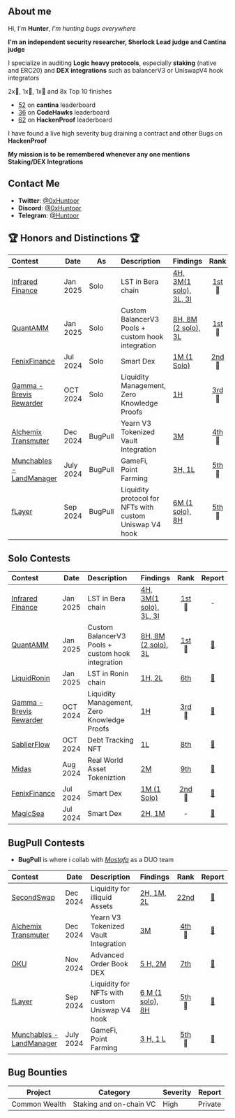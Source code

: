 ## About me
Hi, I'm **Hunter**, _I'm hunting bugs everywhere_

**I'm an independent security researcher, Sherlock Lead judge and Cantina judge**

I specialize in auditing **Logic heavy protocols**, especially **staking** (native and ERC20) and **DEX integrations** such as balancerV3 or UniswapV4 hook integrators

2x🥇, 1x🥈, 1x🥉 and 8x Top 10 finishes
- [52](https://cantina.xyz/u/IlIlHunterlIlI) on **cantina** leaderboard
- [36](https://profiles.cyfrin.io/u/0xhuntoor) on  **CodeHawks** leaderboard
- [62](https://hackenproof.com/hackers/0xhuntoor) on **HackenProof** leaderboard
  
I have found a live high severity bug draining a contract and other Bugs on **HackenProof**

**My mission is to be remembered whenever any one mentions Staking/DEX Integrations** 
## Contact Me

- **Twitter**: [@0xHuntoor](https://x.com/0xHuntoor)
- **Discord**: [@0xHuntoor](https://discord.com/users/715472416675070033)
- **Telegram**: [@Huntoor](http://t.me/Huntoor)

## 🏆 Honors and Distinctions 🏆
| Contest                                                                                                                  | Date      | As      | Description                                             | Findings                                                                                  |                                                          Rank                                                           |                                                   Report                                                    |
| :----------------------------------------------------------------------------------------------------------------------- | --------- | ------- | :------------------------------------------------------ | :---------------------------------------------------------------------------------------- | :---------------------------------------------------------------------------------------------------------------------: | :---------------------------------------------------------------------------------------------------------: |
| [Infrared Finance](https://cantina.xyz/competitions/ac5f64e6-3bf2-4269-bbb0-4bcd70425a1d)                                | Jan 2025  | Solo    | LST in Bera chain                                       | [4H, 3M(1 solo), 3L, 3I](/Contests/2025-01-infrared.md)                                   |             [1st](https://cantina.xyz/competitions/ac5f64e6-3bf2-4269-bbb0-4bcd70425a1d/leaderboard)<br>🥇              |                                                      -                                                      |
| [QuantAMM](https://codehawks.cyfrin.io/c/2024-12-quantamm)                                                               | Jan 2025  | Solo    | Custom BalancerV3 Pools + custom hook integration       | [8H, 8M (2 solo), 3L](/Contests/2025-01-QuantAmm.md)                                      | [1st](https://codehawks.cyfrin.io/c/2024-12-quantamm/results?lt=contest&page=1&sc=reward&sj=reward&t=leaderboard)<br>🥇 | [📄](https://codehawks.cyfrin.io/c/2024-12-quantamm/results?lt=contest&page=1&sc=reward&sj=reward&t=report) |
| [FenixFinance](https://app.hats.finance/audit-competitions/fenix-0x9d7765a7ebd5b6322a30797a44a5428531970d3d/leaderboard) | Jul 2024  | Solo    | Smart Dex                                               | [1M (1 Solo)](/Contests/2024-07-Fenix.md)                                                 |  [2nd](https://app.hats.finance/audit-competitions/fenix-0x9d7765a7ebd5b6322a30797a44a5428531970d3d/leaderboard)<br>🥈  |       [📄](https://github.com/hats-finance/Fenix--0x9d7765a7ebd5b6322a30797a44a5428531970d3d/issues)        |
| [Gamma - Brevis Rewarder](https://audits.sherlock.xyz/contests/496)                                                      | OCT 2024  | Solo    | Liquidity Management, Zero Knowledge Proofs             | [1H](/Contests/2024-10-Gamma.md)                                                          |                            [3rd](https://audits.sherlock.xyz/contests/496/leaderboard)<br>🥉                            |                            [📄](https://audits.sherlock.xyz/contests/496/report)                            |
| [Alchemix Transmuter](https://codehawks.cyfrin.io/c/2024-12-alchemix)                                                    | Dec 2024  | BugPull | Yearn V3 Tokenized Vault Integration                    | [3M](https://github.com/bugpull/audits/blob/main/Contests/2024-12-alchemix.md)            | [4th](https://codehawks.cyfrin.io/c/2024-12-alchemix/results?lt=contest&page=1&sc=reward&sj=reward&t=leaderboard)<br>🏅 | [📄](https://codehawks.cyfrin.io/c/2024-12-alchemix/results?lt=contest&page=1&sc=reward&sj=reward&t=report) |
| [Munchables - LandManager](https://code4rena.com/audits/2024-07-munchables)                                              | July 2024 | BugPull | GameFi, Point Farming                                   | [3H, 1L](https://github.com/bugpull/audits/blob/main/Contests/2024-07-munchables.md)      |                              [5th](https://code4rena.com/audits/2024-07-munchables)<br>🏅                               |                           [📄](https://code4rena.com/reports/2024-07-munchables)                            |
| [fLayer](https://audits.sherlock.xyz/contests/468?filter=results)                                                        | Sep 2024  | BugPull | Liquidity protocol for NFTs with custom Uniswap V4 hook | [6M (1 solo), 8H](https://github.com/bugpull/audits/blob/main/Contests/2024-08-flayer.md) |                            [5th](https://audits.sherlock.xyz/contests/468/leaderboard)<br>🏅                            |                            [📄](https://audits.sherlock.xyz/contests/468/report)                            |
## Solo Contests 

| Contest                                                                                                                  | Date     | Description                                 | Findings                                                 |                                                         Rank                                                          |                                                    Report                                                     |
| :----------------------------------------------------------------------------------------------------------------------- | -------- | :------------------------------------------ | :------------------------------------------------------- | :-------------------------------------------------------------------------------------------------------------------: | :-----------------------------------------------------------------------------------------------------------: |
| [Infrared Finance](https://cantina.xyz/competitions/ac5f64e6-3bf2-4269-bbb0-4bcd70425a1d)                                | Jan 2025  | LST in Bera chain                                       | [4H, 3M(1 solo), 3L, 3I](/Contests/2025-01-infrared.md)                                   |             [1st](https://cantina.xyz/competitions/ac5f64e6-3bf2-4269-bbb0-4bcd70425a1d/leaderboard)<br>🥇              |                                                      -                                                      |
| [QuantAMM](https://codehawks.cyfrin.io/c/2024-12-quantamm)                                                               | Jan 2025  | Custom BalancerV3 Pools + custom hook integration       | [8H, 8M (2 solo), 3L](/Contests/2025-01-QuantAmm.md)                                      | [1st](https://codehawks.cyfrin.io/c/2024-12-quantamm/results?lt=contest&page=1&sc=reward&sj=reward&t=leaderboard)<br>🥇 | [📄](https://codehawks.cyfrin.io/c/2024-12-quantamm/results?lt=contest&page=1&sc=reward&sj=reward&t=report) |
| [LiquidRonin](https://code4rena.com/audits/2025-01-liquid-ron)                                                           | Jan 2025 | LST in Ronin chain                       | [1H, 2L](/Contests/2025-01-LiquidRon.md)                 |                                [6th](https://code4rena.com/audits/2025-01-liquid-ron)                                 |                            [📄](https://code4rena.com/reports/2025-01-liquid-ron)                             |
| [Gamma - Brevis Rewarder](https://audits.sherlock.xyz/contests/496)                                                      | OCT 2024 | Liquidity Management, Zero Knowledge Proofs | [1H](/Contests/2024-10-Gamma.md)                         |                           [3rd](https://audits.sherlock.xyz/contests/496/leaderboard)<br>🥉                           |                             [📄](https://audits.sherlock.xyz/contests/496/report)                             |
| [SablierFlow](https://codehawks.cyfrin.io/c/2024-10-sablier)                                                             | OCT 2024 | Debt Tracking NFT                           | [1L](/Contests/2024-10-SablierFlow.md)                   |  [8th](https://codehawks.cyfrin.io/c/2024-10-sablier/results?2=&lt=contest&sc=reward&sj=reward&page=2&t=leaderboard)  | [📄](https://codehawks.cyfrin.io/c/2024-10-sablier/results?2=&lt=contest&sc=reward&sj=reward&page=2&t=report) |
| [Midas](https://audits.sherlock.xyz/contests/495?filter=questions)                                                       | Aug 2024 | Real World Asset Tokeniztion                | [2M](/Contests/2024-08-Midas.md)                         |                              [9th](https://audits.sherlock.xyz/contests/495/leaderboard)                              |                             [📄](https://audits.sherlock.xyz/contests/495/report)                             |
| [FenixFinance](https://app.hats.finance/audit-competitions/fenix-0x9d7765a7ebd5b6322a30797a44a5428531970d3d/leaderboard) | Jul 2024 | Smart Dex                                   | [1M (1 Solo)](/Contests/2024-07-Fenix.md)                | [2nd](https://app.hats.finance/audit-competitions/fenix-0x9d7765a7ebd5b6322a30797a44a5428531970d3d/leaderboard)<br>🥈 |        [📄](https://github.com/hats-finance/Fenix--0x9d7765a7ebd5b6322a30797a44a5428531970d3d/issues)         |
| [MagicSea](https://audits.sherlock.xyz/contests/437?filter=questions)                                                    | Jul 2024 | Smart Dex                                   | [2H, 1M](/Contests/2024-07-MagicSea.md)                  |                                                           -                                                           |                             [📄](https://audits.sherlock.xyz/contests/437/report)                             |
## BugPull Contests

- **BugPull** is where i collab with [_Mostafa_](https://github.com/rzizah) as a DUO team

| Contest                                                                     | Date      | Description                                    | Findings                                                                                   |                                                          Rank                                                           |                                                   Report                                                    |
| :-------------------------------------------------------------------------- | --------- | :--------------------------------------------- | :----------------------------------------------------------------------------------------- | :---------------------------------------------------------------------------------------------------------------------: | :---------------------------------------------------------------------------------------------------------: |
| [SecondSwap](https://code4rena.com/audits/2024-12-secondswap)               | Dec 2024  | Liquidity for illiquid Assets                  | [2H, 1M, 2L](https://github.com/bugpull/audits/blob/main/Contests/2024-12-secondswap.md)   |                                 [22nd](https://code4rena.com/audits/2024-12-secondswap)                                 |                           [📄](https://code4rena.com/reports/2024-12-secondswap)                            |
| [Alchemix Transmuter](https://codehawks.cyfrin.io/c/2024-12-alchemix)       | Dec 2024  | Yearn V3 Tokenized Vault Integration           | [3M](https://github.com/bugpull/audits/blob/main/Contests/2024-12-alchemix.md)             | [4th](https://codehawks.cyfrin.io/c/2024-12-alchemix/results?lt=contest&page=1&sc=reward&sj=reward&t=leaderboard)<br>🏅 | [📄](https://codehawks.cyfrin.io/c/2024-12-alchemix/results?lt=contest&page=1&sc=reward&sj=reward&t=report) |
| [OKU](https://audits.sherlock.xyz/contests/641)                             | Nov 2024  | Advanced Order Book DEX                        | [5 H, 2M ](https://github.com/bugpull/audits/blob/main/Contests/2024-12-OKU.md)            |                               [7th](https://audits.sherlock.xyz/contests/641/leaderboard)                               |                            [📄](https://audits.sherlock.xyz/contests/641/report)                            |
| [fLayer](https://audits.sherlock.xyz/contests/468?filter=results)           | Sep 2024  | Liquidity for NFTs with custom Uniswap V4 hook | [6 M (1 solo), 8H](https://github.com/bugpull/audits/blob/main/Contests/2024-08-flayer.md) |                            [5th](https://audits.sherlock.xyz/contests/468/leaderboard)<br>🏅                            |                            [📄](https://audits.sherlock.xyz/contests/468/report)                            |
| [Munchables - LandManager](https://code4rena.com/audits/2024-07-munchables) | July 2024 | GameFi, Point Farming                          | [3 H, 1 L](https://github.com/bugpull/audits/blob/main/Contests/2024-07-munchables.md)     |                              [5th](https://code4rena.com/audits/2024-07-munchables)<br>🏅                               |                           [📄](https://code4rena.com/reports/2024-07-munchables)                            |


## Bug Bounties

| Project    |Category|Severity| Report |
|------------|---------|---------|---------|
|Common Wealth|Staking and on-chain VC |High|Private  |
